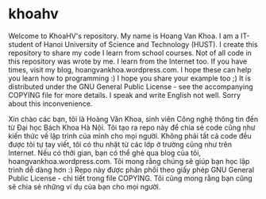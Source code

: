 khoahv
======
Welcome to KhoaHV's repository.
My name is Hoang Van Khoa. I am a IT-student of Hanoi University of Science and Technology (HUST). I create this repository to share my code I learn from school courses. Not of all code in this repository was wrote by me. I learn from the Internet too. If you have times, visit my blog, hoangvankhoa.wordpress.com.
I hope these can help you learn how to programming :)
I hope you share your example too ;)
It is distributed under the GNU General Public License - see the accompanying COPYING file for more details. 
I speak and write English not well. Sorry about this inconvenience.

Xin chào các bạn, tôi là Hoàng Văn Khoa, sinh viên Công nghệ thông tin đến từ Đại học Bách Khoa Hà Nội. Tôi tạo ra repo này để chia sẻ code cũng như kiến thức về lập trình của mình cho mọi người. Không phải tất cả code đều được tôi tự tay viết, tôi có thu nhặt từ các lớp ở trường cũng như trên Internet. Nếu có thởi gian, bạn có thể ghé qua blog của tôi, hoangvankhoa.wordpress.com.
Tôi mong rằng chúng sẽ giúp bạn học lập trình dễ dàng hơn :)
Repo này được phân phối theo giấy phép GNU General Public License - chi tiết trong file COPYING.
Tôi cũng mong rằng bạn cũng sẽ chia sẻ những ví dụ của bạn cho mọi người.
